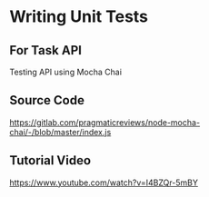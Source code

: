 # Writing Unit Tests
## For Task API

Testing API using Mocha Chai

## Source Code
https://gitlab.com/pragmaticreviews/node-mocha-chai/-/blob/master/index.js

## Tutorial Video
https://www.youtube.com/watch?v=I4BZQr-5mBY